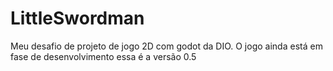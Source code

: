 # LittleSwordman
Meu desafio de projeto de jogo 2D com godot da DIO.  O jogo ainda está em fase de desenvolvimento essa é a versão 0.5
